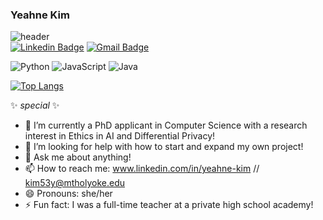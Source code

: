 ### Yeahne Kim 

![header](https://capsule-render.vercel.app/api?type=waving&color=gradient&customColorList=1,7,18&height=400&section=header&text=Hi,%20I'm%20Lydia!👋&fontSize=60&animation=fadeIn&fontAlignY=38&desc=a%20beginning%20software%20engineer%20student%20at%20Mount%20Holyoke%20College💻&descAlignY=58&descAlign=50&descSize=16)
<br />
[![Linkedin Badge](https://img.shields.io/badge/-LinkedIn-blue?style=flat-round&logo=Linkedin&logoColor=white&link=https://www.linkedin.com/in/yeahne-kim)](https://www.linkedin.com/in/yeahne-kim)
[![Gmail Badge](https://img.shields.io/badge/Gmail-d14836?style=flat-round&logo=Gmail&logoColor=white&link=mailto:kim53y@mtholyoke.edu)](mailto:kim53y@mtholyoke.edu)


<!-- language logo1,7,12,14,18,20 1,7,12,14, 18-->
![Python](https://img.shields.io/badge/-Python-000?&logo=Python)
![JavaScript](https://img.shields.io/badge/-JavaScript-000?&logo=JavaScript)
![Java](https://img.shields.io/badge/-Java-000?&logo=Java&logoColor=007396)


<!-- language stat -->
[![Top Langs](https://github-readme-stats.vercel.app/api/top-langs/?username=kim53yn&layout=compact)](https://github.com/anuraghazra/github-readme-stats)

 ✨ _special_ ✨ 
- 🌱 I’m currently a PhD applicant in Computer Science with a research interest in Ethics in AI and Differential Privacy!
- 🤔 I’m looking for help with how to start and expand my own project! 
- 💬 Ask me about anything!
- 📫 How to reach me: www.linkedin.com/in/yeahne-kim // kim53y@mtholyoke.edu
- 😄 Pronouns: she/her
- ⚡ Fun fact: I was a full-time teacher at a private high school academy!

